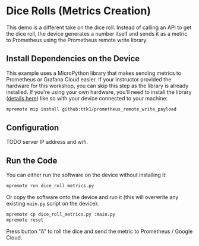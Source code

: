 # Dice Rolls (Metrics Creation)

This demo is a different take on the dice roll. Instead of calling an API to get the dice roll, the device generates a number itself and sends it as a metric to Prometheus using the Prometheus remote write library.

## Install Dependencies on the Device

This example uses a MicroPython library that makes sending metrics to Prometheus or Grafana Cloud easier.  If your instructor provided the hardware for this workshop, you can skip this step as the library is already installed. If you're using your own hardware, you'll need to install the library ([details here](https://github.com/ttk1/prometheus_remote_write_payload)) like so with your device connected to your machine:

```bash
mpremote mip install github:ttk1/prometheus_remote_write_payload
```

## Configuration

TODO server IP address and wifi.

## Run the Code

You can either run the software on the device without installing it:

```bash
mpremote run dice_roll_metrics.py
```

Or copy the software onto the device and run it (this will overwrite any existing `main.py` script on the device):

```bash
mpremote cp dice_roll_metrics.py :main.py
mpremote reset
```

Press button "A" to roll the dice and send the metric to Prometheus / Google Cloud.
